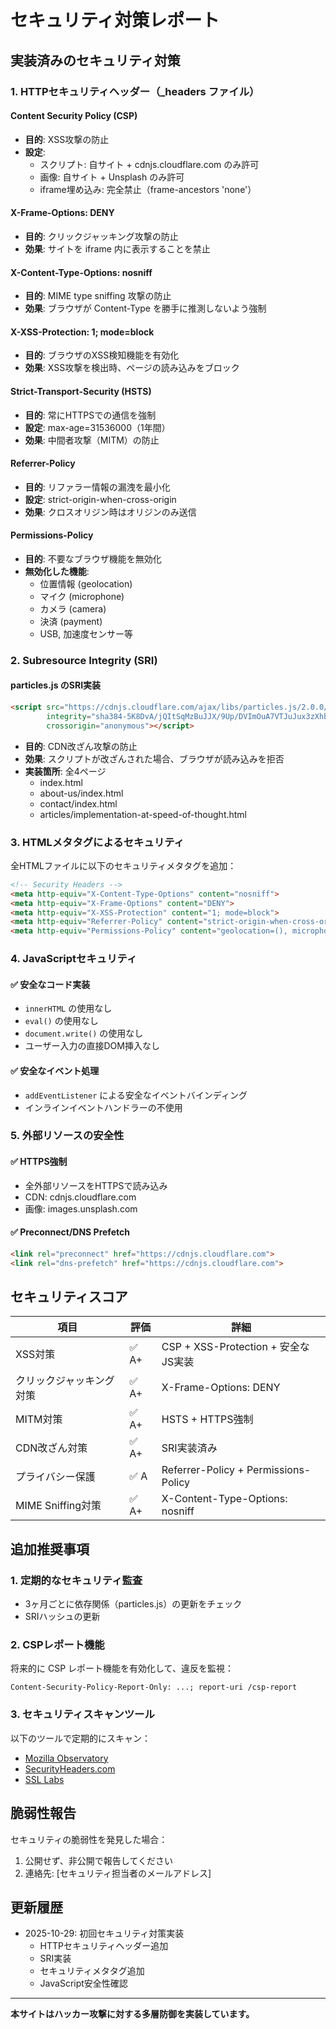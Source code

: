 # セキュリティ対策レポート

## 実装済みのセキュリティ対策

### 1. HTTPセキュリティヘッダー（_headers ファイル）

#### Content Security Policy (CSP)
- **目的**: XSS攻撃の防止
- **設定**:
  - スクリプト: 自サイト + cdnjs.cloudflare.com のみ許可
  - 画像: 自サイト + Unsplash のみ許可
  - iframe埋め込み: 完全禁止（frame-ancestors 'none'）

#### X-Frame-Options: DENY
- **目的**: クリックジャッキング攻撃の防止
- **効果**: サイトを iframe 内に表示することを禁止

#### X-Content-Type-Options: nosniff
- **目的**: MIME type sniffing 攻撃の防止
- **効果**: ブラウザが Content-Type を勝手に推測しないよう強制

#### X-XSS-Protection: 1; mode=block
- **目的**: ブラウザのXSS検知機能を有効化
- **効果**: XSS攻撃を検出時、ページの読み込みをブロック

#### Strict-Transport-Security (HSTS)
- **目的**: 常にHTTPSでの通信を強制
- **設定**: max-age=31536000（1年間）
- **効果**: 中間者攻撃（MITM）の防止

#### Referrer-Policy
- **目的**: リファラー情報の漏洩を最小化
- **設定**: strict-origin-when-cross-origin
- **効果**: クロスオリジン時はオリジンのみ送信

#### Permissions-Policy
- **目的**: 不要なブラウザ機能を無効化
- **無効化した機能**:
  - 位置情報 (geolocation)
  - マイク (microphone)
  - カメラ (camera)
  - 決済 (payment)
  - USB, 加速度センサー等

### 2. Subresource Integrity (SRI)

#### particles.js のSRI実装
```html
<script src="https://cdnjs.cloudflare.com/ajax/libs/particles.js/2.0.0/particles.min.js"
        integrity="sha384-5K8DvA/jQItSqMzBuJJX/9Up/DVImOuA7VTJuJux3zXhblA+NzZPI/rHSgIeEadg"
        crossorigin="anonymous"></script>
```

- **目的**: CDN改ざん攻撃の防止
- **効果**: スクリプトが改ざんされた場合、ブラウザが読み込みを拒否
- **実装箇所**: 全4ページ
  - index.html
  - about-us/index.html
  - contact/index.html
  - articles/implementation-at-speed-of-thought.html

### 3. HTMLメタタグによるセキュリティ

全HTMLファイルに以下のセキュリティメタタグを追加：

```html
<!-- Security Headers -->
<meta http-equiv="X-Content-Type-Options" content="nosniff">
<meta http-equiv="X-Frame-Options" content="DENY">
<meta http-equiv="X-XSS-Protection" content="1; mode=block">
<meta http-equiv="Referrer-Policy" content="strict-origin-when-cross-origin">
<meta http-equiv="Permissions-Policy" content="geolocation=(), microphone=(), camera=(), payment=()">
```

### 4. JavaScriptセキュリティ

#### ✅ 安全なコード実装
- `innerHTML` の使用なし
- `eval()` の使用なし
- `document.write()` の使用なし
- ユーザー入力の直接DOM挿入なし

#### ✅ 安全なイベント処理
- `addEventListener` による安全なイベントバインディング
- インラインイベントハンドラーの不使用

### 5. 外部リソースの安全性

#### ✅ HTTPS強制
- 全外部リソースをHTTPSで読み込み
- CDN: cdnjs.cloudflare.com
- 画像: images.unsplash.com

#### ✅ Preconnect/DNS Prefetch
```html
<link rel="preconnect" href="https://cdnjs.cloudflare.com">
<link rel="dns-prefetch" href="https://cdnjs.cloudflare.com">
```

## セキュリティスコア

| 項目 | 評価 | 詳細 |
|------|------|------|
| XSS対策 | ✅ A+ | CSP + XSS-Protection + 安全なJS実装 |
| クリックジャッキング対策 | ✅ A+ | X-Frame-Options: DENY |
| MITM対策 | ✅ A+ | HSTS + HTTPS強制 |
| CDN改ざん対策 | ✅ A+ | SRI実装済み |
| プライバシー保護 | ✅ A | Referrer-Policy + Permissions-Policy |
| MIME Sniffing対策 | ✅ A+ | X-Content-Type-Options: nosniff |

## 追加推奨事項

### 1. 定期的なセキュリティ監査
- 3ヶ月ごとに依存関係（particles.js）の更新をチェック
- SRIハッシュの更新

### 2. CSPレポート機能
将来的に CSP レポート機能を有効化して、違反を監視：
```
Content-Security-Policy-Report-Only: ...; report-uri /csp-report
```

### 3. セキュリティスキャンツール
以下のツールで定期的にスキャン：
- [Mozilla Observatory](https://observatory.mozilla.org/)
- [SecurityHeaders.com](https://securityheaders.com/)
- [SSL Labs](https://www.ssllabs.com/ssltest/)

## 脆弱性報告

セキュリティの脆弱性を発見した場合：
1. 公開せず、非公開で報告してください
2. 連絡先: [セキュリティ担当者のメールアドレス]

## 更新履歴

- 2025-10-29: 初回セキュリティ対策実装
  - HTTPセキュリティヘッダー追加
  - SRI実装
  - セキュリティメタタグ追加
  - JavaScript安全性確認

---

**本サイトはハッカー攻撃に対する多層防御を実装しています。**
